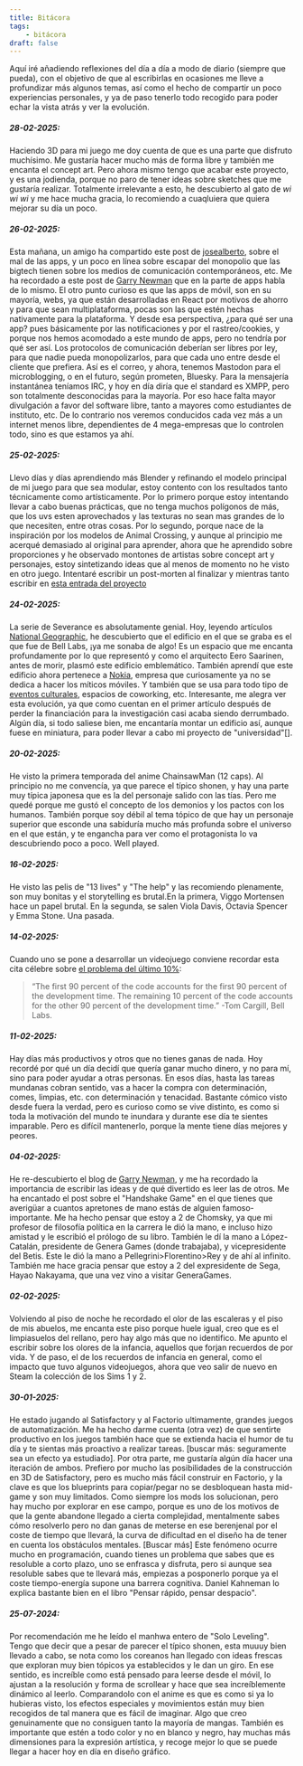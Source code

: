 ```yaml
---
title: Bitácora
tags: 
    - bitácora
draft: false
---
```


Aquí iré añadiendo reflexiones del día a día a modo de diario (siempre que pueda), con el objetivo de que al escribirlas en ocasiones me lleve a profundizar más algunos temas, así como el hecho de compartir un poco experiencias personales, y ya de paso tenerlo todo recogido para poder echar la vista atrás y ver la evolución.


##### 28-02-2025:
Haciendo 3D para mi juego me doy cuenta de que es una parte que disfruto muchísimo. Me gustaría hacer mucho más de forma libre y también me encanta el concept art. Pero ahora mismo tengo que acabar este proyecto, y es una jodienda, porque no paro de tener ideas sobre sketches que me gustaría realizar. Totalmente irrelevante a esto, he descubierto al gato de *wi wi wi* y me hace mucha gracia, lo recomiendo a cuaqluiera que quiera mejorar su día un poco.

##### 26-02-2025: 
Esta mañana, un amigo ha compartido este post de [josealberto](https://josealberto4444.com/2025/02/24/Tirania_aplicaciones.html), sobre el mal de las apps, y un poco en línea sobre escapar del monopolio que las bigtech tienen sobre los medios de comunicación contemporáneos, etc. Me ha recordado a este post de [Garry Newman](https://garry.net/posts/the-death-of-the-web) que en la parte de apps habla de lo mismo. El otro punto curioso es que las apps de móvil, son en su mayoría, webs, ya que están desarrolladas en React por motivos de ahorro y para que sean multiplataforma, pocas son las que estén hechas nativamente para la plataforma. Y desde esa perspectiva, ¿para qué ser una app? pues básicamente por las notificaciones y por el rastreo/cookies, y porque nos hemos acomodado a este mundo de apps, pero no tendría por qué ser así. Los protocolos de comunicación deberían ser libres por ley, para que nadie pueda monopolizarlos, para que cada uno entre desde el cliente que prefiera. Así es el correo, y ahora, tenemos Mastodon para el microblogging, o en el futuro, según prometen, Bluesky. Para la mensajería instantánea teníamos IRC, y hoy en día diría que el standard es XMPP, pero son totalmente desconocidas para la mayoría. Por eso hace falta mayor divulgación a favor del software libre, tanto a mayores como estudiantes de instituto, etc. De lo contrario nos veremos conducidos cada vez más a un internet menos libre, dependientes de 4 mega-empresas que lo controlen todo, sino es que estamos ya ahí.

##### 25-02-2025: 
Llevo días y días aprendiendo más Blender y refinando el modelo principal de mi juego para que sea modular, estoy contento con los resultados tanto técnicamente como artísticamente. Por lo primero porque estoy intentando llevar a cabo buenas prácticas, que no tenga muchos polígonos de más, que los uvs esten aprovechados y las texturas no sean mas grandes de lo que necesiten, entre otras cosas. Por lo segundo, porque nace de la inspiración por los modelos de Animal Crossing, y aunque al principio me acerqué demasiado al original para aprender, ahora que he aprendido sobre proporciones y he observado montones de artistas sobre concept art y personajes, estoy sintetizando ideas que al menos de momento no he visto en otro juego. Intentaré escribir un post-morten al finalizar y mientras tanto escribir en [esta entrada del proyecto](Proyectos/Untitled-Game.md)

##### 24-02-2025: 
La serie de Severance es absolutamente genial. Hoy, leyendo artículos [National Geographic](https://www.nationalgeographic.es/historia/2025/02/severance-separacion-historia-real-oficinas), he descubierto que el edificio en el que se graba es el que fue de Bell Labs, ¡ya me sonaba de algo! Es un espacio que me encanta profundamente por lo que representó y como el arquitecto Eero Saarinen, antes de morir, plasmó este edificio emblemático. También aprendí que este edificio ahora pertenece a [Nokia](https://www.nokia.com/about-us/newsroom/articles/nokia-bell-labs-celebrates-100-years-of-innovation-and-looks-ahead-to-another-century-of-discovery/), empresa que curiosamente ya no se dedica a hacer los míticos móviles. Y también que se usa para todo tipo de [eventos culturales](https://bell.works/new-jersey/explore/), espacios de coworking, etc. Interesante, me alegra ver esta evolución, ya que como cuentan en el primer artículo después de perder la financiación para la investigación casi acaba siendo derrumbado. Algún día, si todo saliese bien, me encantaría montar un edificio así, aunque fuese en miniatura, para poder llevar a cabo mi proyecto de "universidad"[].

##### 20-02-2025: 
He visto la primera temporada del anime ChainsawMan (12 caps). Al principio no me convencía, ya que parece el típico shonen, y hay una parte muy típica japonesa que es la del personaje salido con las tías. Pero me quedé porque me gustó el concepto de los demonios y los pactos con los humanos. También porque soy débil al tema tópico de que hay un personaje superior que esconde una sabiduría mucho más profunda sobre el universo en el que están, y te engancha para ver como el protagonista lo va descubriendo poco a poco. Well played.

##### 16-02-2025: 
He visto las pelis de "13 lives" y "The help" y las recomiendo plenamente, son muy bonitas y el storytelling es brutal.En la primera, Viggo Mortensen hace un papel brutal. En la segunda, se salen Viola Davis, Octavia Spencer y Emma Stone. Una pasada.

##### 14-02-2025: 
Cuando uno se pone a desarrollar un videojuego conviene recordar esta cita célebre sobre [el problema del último 10%](https://knowledgerelay.com/blog/the-last-ten-percent/):

> “The first 90 percent of the code accounts for the first 90 percent of the development time. The remaining 10 percent of the code accounts for the other 90 percent of the development time.” -Tom Cargill, Bell Labs.

##### 11-02-2025: 
Hay días más productivos y otros que no tienes ganas de nada. Hoy recordé por qué un día decidí que quería ganar mucho dinero, y no para mí, sino para poder ayudar a otras personas. En esos días, hasta las tareas mundanas cobran sentido, vas a hacer la compra con determinación, comes, limpias, etc. con determinación y tenacidad. Bastante cómico visto desde fuera la verdad, pero es curioso como se vive distinto, es como si toda la motivación del mundo te inundara y durante ese día te sientes imparable. Pero es difícil mantenerlo, porque la mente tiene días mejores y peores.

##### 04-02-2025:
He re-descubierto el blog de [Garry Newman](https://garry.net), y me ha recordado la importancia de escribir las ideas y de qué divertido es leer las de otros. Me ha encantado el post sobre el "Handshake Game" en el que tienes que averigüar a cuantos apretones de mano estás de alguien famoso-importante. Me ha hecho pensar que estoy a 2 de Chomsky, ya que mi profesor de filosofía política en la carrera le dió la mano, e incluso hizo amistad y le escribió el prólogo de su libro. También le dí la mano a López-Catalán, presidente de Genera Games (donde trabajaba), y vicepresidente del Betis. Este le dió la mano a Pellegrini>Florentino>Rey y de ahí al infinito. También me hace gracia pensar que estoy a 2 del expresidente de Sega, Hayao Nakayama, que una vez vino a visitar GeneraGames.

##### 02-02-2025:
Volviendo al piso de noche he recordado el olor de las escaleras y el piso de mis abuelos, me encanta este piso porque huele igual, creo que es el limpiasuelos del rellano, pero hay algo más que no identifico. Me apunto el escribir sobre los olores de la infancia, aquellos que forjan recuerdos de por vida. Y de paso, el de los recuerdos de infancia en general, como el impacto que tuvo algunos videojuegos, ahora que veo salir de nuevo en Steam la colección de los Sims 1 y 2.

##### 30-01-2025: 
He estado jugando al Satisfactory y al Factorio ultimamente, grandes juegos de automatización. Me ha hecho darme cuenta (otra vez) de que sentirte productivo en los juegos también hace que se extienda hacia el humor de tu día y te sientas más proactivo a realizar tareas. [buscar más: seguramente sea un efecto ya estudiado]. Por otra parte, me gustaría algún día hacer una iteración de ambos. Prefiero por mucho las posibilidades de la construcción en 3D de Satisfactory, pero es mucho más fácil construir en Factorio, y la clave es que los blueprints para copiar/pegar no se desbloquean hasta mid-game y son muy limitados. Como siempre los mods los solucionan, pero hay mucho por explorar en ese campo, porque es uno de los motivos de que la gente abandone llegado a cierta complejidad, mentalmente sabes cómo resolverlo pero no dan ganas de meterse en ese berenjenal por el coste de tiempo que llevará, la curva de dificultad en el diseño ha de tener en cuenta los obstáculos mentales. [Buscar más] Este fenómeno ocurre mucho en programación, cuando tienes un problema que sabes que es resoluble a corto plazo, uno se enfrasca y disfruta, pero si aunque sea resoluble sabes que te llevará más, empiezas a posponerlo porque ya el coste tiempo-energía supone una barrera cognitiva. Daniel Kahneman lo explica bastante bien en el libro "Pensar rápido, pensar despacio".

##### 25-07-2024: 
Por recomendación me he leído el manhwa entero de "Solo Leveling". Tengo que decir que a pesar de parecer el típico shonen, esta muuuy bien llevado a cabo, se nota como los coreanos han llegado con ideas frescas que exploran muy bien tópicos ya establecidos y le dan un giro. En ese sentido, es increíble como está pensado para leerse desde el móvil, lo ajustan a la resolución y forma de scrollear y hace que sea increíblemente dinámico al leerlo. Comparandolo con el anime es que es como si ya lo hubieras visto, los efectos especiales y movimientos están muy bien recogidos de tal manera que es fácil de imaginar. Algo que creo genuinamente que no consiguen tanto la mayoría de mangas. También es importante que estén a todo color y no en blanco y negro, hay muchas más dimensiones para la expresión artística, y recoge mejor lo que se puede llegar a hacer hoy en día en diseño gráfico.




















